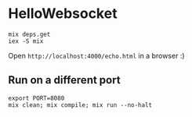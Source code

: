 # HelloWebsocket

```
mix deps.get
iex -S mix
```

Open `http://localhost:4000/echo.html` in a browser :)

## Run on a different port

```
export PORT=8080
mix clean; mix compile; mix run --no-halt
```